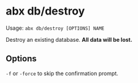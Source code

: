 # abx db/destroy

Usage: `abx db/destroy [OPTIONS] NAME`

Destroy an existing database. **All data will be lost.**

## Options

`-f` or `-force` to skip the confirmation prompt.
